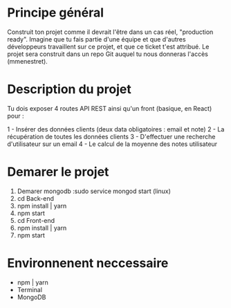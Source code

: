 # Principe général

Construit ton projet comme il devrait l'être dans un cas réel, "production ready".
Imagine que tu fais partie d'une équipe et que d'autres développeurs travaillent sur ce projet, et que ce ticket t'est attribué.
Le projet sera construit dans un repo Git auquel tu nous donneras l'accès (mmenestret).

# Description du projet

Tu dois exposer 4 routes API REST ainsi qu'un front (basique, en React) pour :

1 - Insérer des données clients (deux data obligatoires : email et note)
2 - La récupération de toutes les données clients
3 - D'effectuer une recherche d'utilisateur sur un email
4 - Le calcul de la moyenne des notes utilisateur

# Demarer le projet 

1. Demarer mongodb :sudo service mongod start (linux)
2. cd Back-end 
3. npm install | yarn 
4. npm start
5. cd Front-end 
6. npm install | yarn
7. npm start

# Environnenent neccessaire

 - npm | yarn
 - Terminal 
 - MongoDB